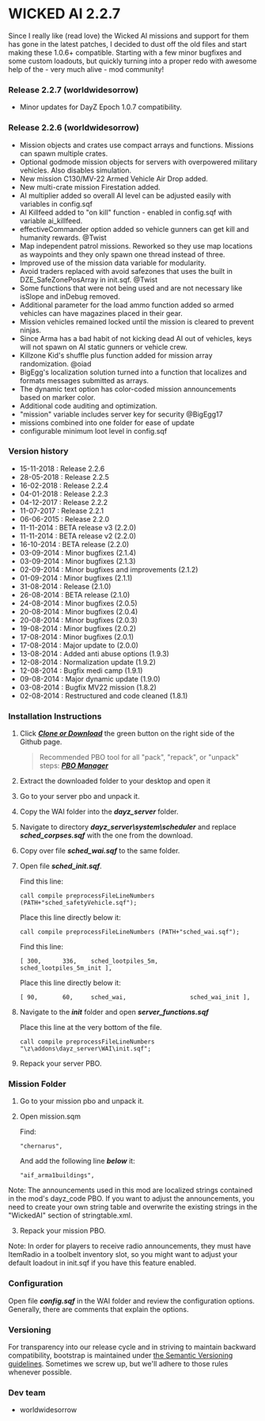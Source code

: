 WICKED AI 2.2.7
==============

Since I really like (read love) the Wicked AI missions and support for them has gone in the latest patches, I decided to dust off the old files and start making these 1.0.6+ compatible. Starting with a few minor bugfixes and some custom loadouts, but quickly turning into a proper redo with awesome help of the - very much alive - mod community!

### Release 2.2.7 (worldwidesorrow)
- Minor updates for DayZ Epoch 1.0.7 compatibility.

### Release 2.2.6 (worldwidesorrow)
- Mission objects and crates use compact arrays and functions. Missions can spawn multiple crates.
- Optional godmode mission objects for servers with overpowered military vehicles. Also disables simulation.
- New mission C130/MV-22 Armed Vehicle Air Drop added.
- New multi-crate mission Firestation added.
- AI multiplier added so overall AI level can be adjusted easily with variables in config.sqf
- AI Killfeed added to "on kill" function - enabled in config.sqf with variable ai_killfeed.
- effectiveCommander option added so vehicle gunners can get kill and humanity rewards. @Twist
- Map independent patrol missions. Reworked so they use map locations as waypoints and they only spawn one thread instead of three.
- Improved use of the mission data variable for modularity.
- Avoid traders replaced with avoid safezones that uses the built in DZE_SafeZonePosArray in init.sqf. @Twist
- Some functions that were not being used and are not necessary like isSlope and inDebug removed.
- Additional parameter for the load ammo function added so armed vehicles can have magazines placed in their gear.
- Mission vehicles remained locked until the mission is cleared to prevent ninjas.
- Since Arma has a bad habit of not kicking dead AI out of vehicles, keys will not spawn on AI static gunners or vehicle crew.
- Killzone Kid's shuffle plus function added for mission array randomization. @oiad
- BigEgg's localization solution turned into a function that localizes and formats messages submitted as arrays.
- The dynamic text option has color-coded mission announcements based on marker color.
- Additional code auditing and optimization.
- "mission" variable includes server key for security @BigEgg17
- missions combined into one folder for ease of update
- configurable minimum loot level in config.sqf

### Version history
- 15-11-2018 : Release 2.2.6
- 28-05-2018 : Release 2.2.5
- 16-02-2018 : Release 2.2.4
- 04-01-2018 : Release 2.2.3
- 04-12-2017 : Release 2.2.2
- 11-07-2017 : Release 2.2.1
- 06-06-2015 : Release 2.2.0
- 11-11-2014 : BETA release v3 (2.2.0)
- 11-11-2014 : BETA release v2 (2.2.0)
- 16-10-2014 : BETA release (2.2.0)
- 03-09-2014 : Minor bugfixes (2.1.4)
- 03-09-2014 : Minor bugfixes (2.1.3)
- 02-09-2014 : Minor bugfixes and improvements (2.1.2)
- 01-09-2014 : Minor bugfixes (2.1.1)
- 31-08-2014 : Release (2.1.0)
- 26-08-2014 : BETA release (2.1.0)
- 24-08-2014 : Minor bugfixes (2.0.5)
- 20-08-2014 : Minor bugfixes (2.0.4)
- 20-08-2014 : Minor bugfixes (2.0.3)
- 19-08-2014 : Minor bugfixes (2.0.2)
- 17-08-2014 : Minor bugfixes (2.0.1)
- 17-08-2014 : Major update to (2.0.0)
- 13-08-2014 : Added anti abuse options (1.9.3)
- 12-08-2014 : Normalization update (1.9.2)
- 12-08-2014 : Bugfix medi camp (1.9.1)
- 09-08-2014 : Major dynamic update (1.9.0)
- 03-08-2014 : Bugfix MV22 mission (1.8.2)
- 02-08-2014 : Restructured and code cleaned (1.8.1)

### Installation Instructions

1. Click ***[Clone or Download](https://github.com/f3cuk/WICKED-AI/archive/master.zip)*** the green button on the right side of the Github page.

	> Recommended PBO tool for all "pack", "repack", or "unpack" steps: ***[PBO Manager](http://www.armaholic.com/page.php?id=16369)***

2. Extract the downloaded folder to your desktop and open it
3. Go to your server pbo and unpack it.
4. Copy the WAI folder into the ***dayz_server*** folder.
5. Navigate to directory ***dayz_server\system\scheduler*** and replace ***sched_corpses.sqf*** with the one from the download.
6. Copy over file ***sched_wai.sqf*** to the same folder.
7. Open file ***sched_init.sqf***.

	Find this line:
	
	```sqf
	call compile preprocessFileLineNumbers (PATH+"sched_safetyVehicle.sqf");
	```
	
	Place this line directly below it:
	
	```sqf
	call compile preprocessFileLineNumbers (PATH+"sched_wai.sqf");
	```
	
	Find this line:
	
	```sqf
	[ 300,	 	336,	sched_lootpiles_5m,         sched_lootpiles_5m_init ],
	```
	
	Place this line directly below it:
	
	```sqf
	[ 90,		60,		sched_wai,					sched_wai_init ],
	```
	
6. Navigate to the ***init*** folder and open ***server_functions.sqf***

	Place this line at the very bottom of the file.
	
	```sqf
	call compile preprocessFileLineNumbers "\z\addons\dayz_server\WAI\init.sqf";
	```

7. Repack your server PBO.

### Mission Folder

1. Go to your mission pbo and unpack it.
2. Open mission.sqm

	Find:
	
	```sqf
	"chernarus",
	```
	
	And add the following line ***below*** it:
	
	```sqf
	"aif_arma1buildings",
	```

Note: The announcements used in this mod are localized strings contained in the mod's dayz_code PBO. If you want to adjust the announcements, you need to create your own string table and overwrite the existing strings in the "WickedAI" section of stringtable.xml.

3. Repack your mission PBO.

Note: In order for players to receive radio announcements, they must have ItemRadio in a toolbelt inventory slot, so you might want to adjust your default loadout in init.sqf if you have this feature enabled.

### Configuration

Open file ***config.sqf*** in the WAI folder and review the configuration options. Generally, there are comments that explain the options.

### Versioning

For transparency into our release cycle and in striving to maintain backward compatibility, bootstrap is maintained under [the Semantic Versioning guidelines](http://semver.org/). Sometimes we screw up, but we'll adhere to those rules whenever possible.

### Dev team
- worldwidesorrow

